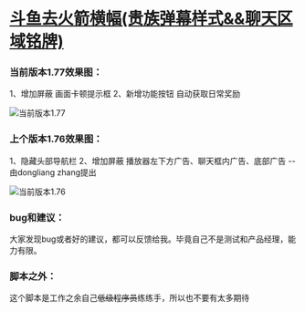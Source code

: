 # [斗鱼去火箭横幅(贵族弹幕样式&&聊天区域铭牌)](https://greasyfork.org/zh-CN/scripts/381934-%E6%96%97%E9%B1%BC%E5%8E%BB%E7%81%AB%E7%AE%AD%E6%A8%AA%E5%B9%85)

### 当前版本1.77效果图：

1、增加屏蔽 画面卡顿提示框
2、新增功能按钮 自动获取日常奖励

![当前版本1.77](https://wah0713.github.io/myTampermonkey/image/douyu1.77.png)

### 上个版本1.76效果图：

1、隐藏头部导航栏
2、增加屏蔽 播放器左下方广告、聊天框内广告、底部广告 --由dongliang zhang提出

![当前版本1.76](https://wah0713.github.io/myTampermonkey/image/douyu1.76.png)

### bug和建议：

大家发现bug或者好的建议，都可以反馈给我。毕竟自己不是测试和产品经理，能力有限。

### 脚本之外：

这个脚本是工作之余自己<del>低级程序员</del>练练手，所以也不要有太多期待
